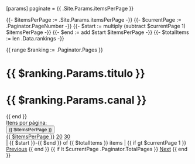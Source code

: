 [params]
  paginate = {{ .Site.Params.itemsPerPage }}

  {{- $itemsPerPage := .Site.Params.itemsPerPage -}}
{{- $currentPage := .Paginator.PageNumber -}}
{{- $start := multiply (subtract $currentPage 1) $itemsPerPage -}}
{{- $end := add $start $itemsPerPage -}}
{{- $totalItems := len .Data.rankings -}}

<head>
  <link rel="stylesheet" href="https://stackpath.bootstrapcdn.com/bootstrap/5.0.0-alpha1/css/bootstrap.min.css">
  <script src="https://stackpath.bootstrapcdn.com/bootstrap/5.0.0-alpha1/js/bootstrap.bundle.min.js"></script>
</head>

<body>
  {{ range $ranking := .Paginator.Pages }}
  <h1>{{ $ranking.Params.titulo }}</h1>
  <h1>{{ $ranking.Params.canal }}</h1>
  {{ end }}

  <div class="pagination-container d-flex flex-row align-items-center">
    <span class="mr-2">Itens por página:</span>
    <div class="dropdown">
      <button class="btn btn-primary dropdown-toggle" type="button" id="dropdownMenuButton" data-toggle="dropdown"
        aria-haspopup="true" aria-expanded="false">
        {{ $itemsPerPage }}
      </button>
      <div class="dropdown-menu" aria-labelledby="dropdownMenuButton">
        <a class="dropdown-item" href="{{ .Permalink }}">{{ $itemsPerPage }}</a>
        <a class="dropdown-item" href="{{ .Permalink }}?itemsPerPage=20">20</a>
        <a class="dropdown-item" href="{{ .Permalink }}?itemsPerPage=30">30</a>
        <!-- Add other options for items per page here -->
      </div>
    </div>
    <span class="mx-2">|</span>
    <span class="mr-2">{{ $start }}-{{ $end }} of {{ $totalItems }} items</span>
    <span class="mx-2">|</span>
    {{ if gt $currentPage 1 }}
    <a class="btn btn-primary mr-2" href="{{ .Paginator.Prev.URL }}">Previous</a>
    {{ end }}
    {{ if lt $currentPage .Paginator.TotalPages }}
    <a class="btn btn-primary" href="{{ .Paginator.Next.URL }}">Next</a>
    {{ end }}
  </div>
</body>

